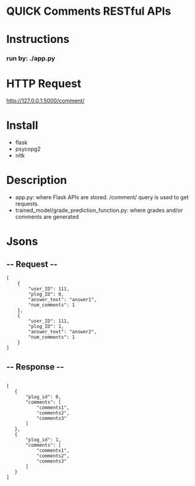 # QUICK Comments RESTful APIs

# Instructions
### run by: ./app.py

# HTTP Request
http://127.0.0.1:5000/comment/

# Install
- flask
- psycopg2
- nltk

# Description
- app.py: where Flask APIs are stored. /comment/ query is used to get requests.
- trained_model/grade_prediction_function.py: where grades and/or comments are generated

# Jsons
##  -- Request -- 
```
[
    {
        "user_ID": 111,
        "plog_ID": 0,
        "answer_text": "answer1",
        "num_comments": 1
    },
    {
        "user_ID": 111,
        "plog_ID": 1,
        "answer_text": "answer2",
        "num_comments": 1
    }
]
```
##  -- Response -- 
```

[
   {
       "plog_id": 0,
       "comments": [
           "comments1",
           "comments2",
           "comments3"
       ]
   },
   {
       "plog_id": 1,
       "comments": [
           "comments1",
           "comments2",
           "comments3"
       ]
   }
]
```


